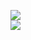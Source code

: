[![](https://img.shields.io/badge/Made%20With-Github%20Spray-lightgrey.svg?style=for-the-badge&logo=github)](https://github.com/Annihil/github-spray#8898)  
[![](https://i.imgur.com/2DrTn0Z.gif)](https://github.com/Annihil/github-spray)
